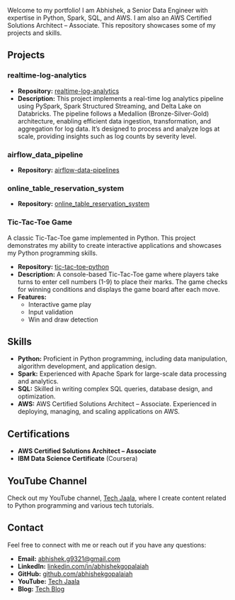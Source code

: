 <!-- # Abhishek G's Portfolio -->

Welcome to my portfolio! I am Abhishek, a Senior Data Engineer with expertise in Python, Spark, SQL, and AWS. I am also an AWS Certified Solutions Architect – Associate. This repository showcases some of my projects and skills.

## Projects

### realtime-log-analytics
- **Repository:** [realtime-log-analytics](https://github.com/abhishekgopalaiah/realtime-log-analytics)
- **Description:** This project implements a real-time log analytics pipeline using PySpark, Spark Structured Streaming, and Delta Lake on Databricks. The pipeline follows a Medallion (Bronze-Silver-Gold) architecture, enabling efficient data ingestion, transformation, and aggregation for log data. It’s designed to process and analyze logs at scale, providing insights such as log counts by severity level.

### airflow_data_pipeline

- **Repository:** [airflow-data-pipelines](https://github.com/abhishekgopalaiah/airflow-data-pipelines)

### online_table_reservation_system
- **Repository:** [online_table_reservation_system](https://github.com/abhishekgopalaiah/online_table_reservation_system)


### Tic-Tac-Toe Game

A classic Tic-Tac-Toe game implemented in Python. This project demonstrates my ability to create interactive applications and showcases my Python programming skills.

- **Repository:** [tic-tac-toe-python](https://github.com/abhi9321/tic-tac-toe-python)
- **Description:** A console-based Tic-Tac-Toe game where players take turns to enter cell numbers (1-9) to place their marks. The game checks for winning conditions and displays the game board after each move.
- **Features:**
  - Interactive game play
  - Input validation
  - Win and draw detection

## Skills

- **Python:** Proficient in Python programming, including data manipulation, algorithm development, and application design.
- **Spark:** Experienced with Apache Spark for large-scale data processing and analytics.
- **SQL:** Skilled in writing complex SQL queries, database design, and optimization.
- **AWS:** AWS Certified Solutions Architect – Associate. Experienced in deploying, managing, and scaling applications on AWS.

## Certifications

- **AWS Certified Solutions Architect – Associate**
- **IBM Data Science Certificate** (Coursera)

## YouTube Channel

Check out my YouTube channel, [Tech Jaala](https://www.youtube.com/@techjaala9230), where I create content related to Python programming and various tech tutorials.

## Contact

Feel free to connect with me or reach out if you have any questions:

- **Email:** [abhishek.g9321@gmail.com](mailto:abhishek.g9321@gmail.com)
- **LinkedIn:** [linkedin.com/in/abhishekgopalaiah](https://www.linkedin.com/in/abhishekgopalaiah/)
- **GitHub:** [github.com/abhishekgopalaiah](https://github.com/abhishekgopalaiah)
- **YouTube:** [Tech Jaala](https://www.youtube.com/@techjaala9230)
- **Blog:** [Tech Blog](https://techjaala.blogspot.com/)


